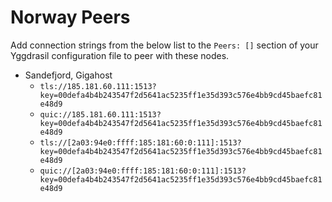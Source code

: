 # Norway Peers

Add connection strings from the below list to the `Peers: []` section of your
Yggdrasil configuration file to peer with these nodes.

* Sandefjord, Gigahost
  * `tls://185.181.60.111:1513?key=00defa4b4b243547f2d5641ac5235ff1e35d393c576e4bb9cd45baefc81e48d9`
  * `quic://185.181.60.111:1513?key=00defa4b4b243547f2d5641ac5235ff1e35d393c576e4bb9cd45baefc81e48d9`
  * `tls://[2a03:94e0:ffff:185:181:60:0:111]:1513?key=00defa4b4b243547f2d5641ac5235ff1e35d393c576e4bb9cd45baefc81e48d9`
  * `quic://[2a03:94e0:ffff:185:181:60:0:111]:1513?key=00defa4b4b243547f2d5641ac5235ff1e35d393c576e4bb9cd45baefc81e48d9`
